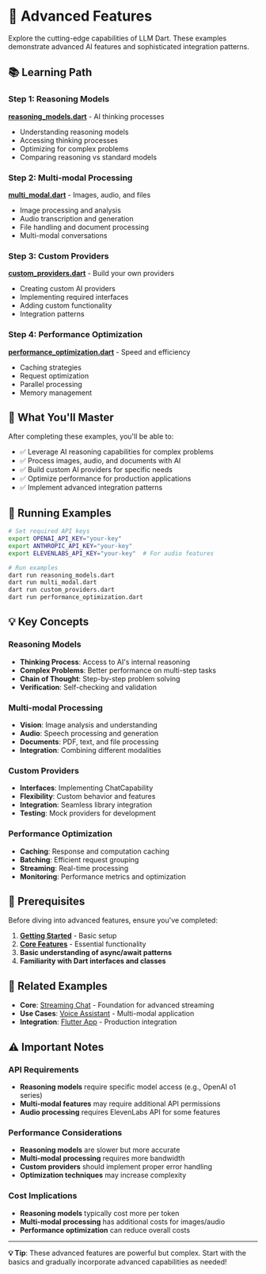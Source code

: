 # 🔴 Advanced Features

Explore the cutting-edge capabilities of LLM Dart. These examples demonstrate advanced AI features and sophisticated integration patterns.

## 📚 Learning Path

### Step 1: Reasoning Models
**[reasoning_models.dart](reasoning_models.dart)** - AI thinking processes
- Understanding reasoning models
- Accessing thinking processes
- Optimizing for complex problems
- Comparing reasoning vs standard models

### Step 2: Multi-modal Processing
**[multi_modal.dart](multi_modal.dart)** - Images, audio, and files
- Image processing and analysis
- Audio transcription and generation
- File handling and document processing
- Multi-modal conversations

### Step 3: Custom Providers
**[custom_providers.dart](custom_providers.dart)** - Build your own providers
- Creating custom AI providers
- Implementing required interfaces
- Adding custom functionality
- Integration patterns

### Step 4: Performance Optimization
**[performance_optimization.dart](performance_optimization.dart)** - Speed and efficiency
- Caching strategies
- Request optimization
- Parallel processing
- Memory management

## 🎯 What You'll Master

After completing these examples, you'll be able to:

- ✅ Leverage AI reasoning capabilities for complex problems
- ✅ Process images, audio, and documents with AI
- ✅ Build custom AI providers for specific needs
- ✅ Optimize performance for production applications
- ✅ Implement advanced integration patterns

## 🚀 Running Examples

```bash
# Set required API keys
export OPENAI_API_KEY="your-key"
export ANTHROPIC_API_KEY="your-key"
export ELEVENLABS_API_KEY="your-key"  # For audio features

# Run examples
dart run reasoning_models.dart
dart run multi_modal.dart
dart run custom_providers.dart
dart run performance_optimization.dart
```

## 💡 Key Concepts

### Reasoning Models
- **Thinking Process**: Access to AI's internal reasoning
- **Complex Problems**: Better performance on multi-step tasks
- **Chain of Thought**: Step-by-step problem solving
- **Verification**: Self-checking and validation

### Multi-modal Processing
- **Vision**: Image analysis and understanding
- **Audio**: Speech processing and generation
- **Documents**: PDF, text, and file processing
- **Integration**: Combining different modalities

### Custom Providers
- **Interfaces**: Implementing ChatCapability
- **Flexibility**: Custom behavior and features
- **Integration**: Seamless library integration
- **Testing**: Mock providers for development

### Performance Optimization
- **Caching**: Response and computation caching
- **Batching**: Efficient request grouping
- **Streaming**: Real-time processing
- **Monitoring**: Performance metrics and optimization

## 📖 Prerequisites

Before diving into advanced features, ensure you've completed:

1. **[Getting Started](../01_getting_started/)** - Basic setup
2. **[Core Features](../02_core_features/)** - Essential functionality
3. **Basic understanding of async/await patterns**
4. **Familiarity with Dart interfaces and classes**

## 🔗 Related Examples

- **Core**: [Streaming Chat](../02_core_features/streaming_chat.dart) - Foundation for advanced streaming
- **Use Cases**: [Voice Assistant](../05_use_cases/voice_assistant.dart) - Multi-modal application
- **Integration**: [Flutter App](../06_integration/flutter_app.dart) - Production integration

## ⚠️ Important Notes

### API Requirements
- **Reasoning models** require specific model access (e.g., OpenAI o1 series)
- **Multi-modal features** may require additional API permissions
- **Audio processing** requires ElevenLabs API for some features

### Performance Considerations
- **Reasoning models** are slower but more accurate
- **Multi-modal processing** requires more bandwidth
- **Custom providers** should implement proper error handling
- **Optimization techniques** may increase complexity

### Cost Implications
- **Reasoning models** typically cost more per token
- **Multi-modal processing** has additional costs for images/audio
- **Performance optimization** can reduce overall costs

---

**💡 Tip**: These advanced features are powerful but complex. Start with the basics and gradually incorporate advanced capabilities as needed!
